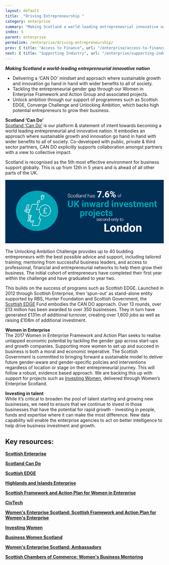 ```yaml
---
layout: default
title:  "Driving Entrepreneurship "
category: enterprise
summary: "Making Scotland a world-leading entrepreneurial innovative nation"
index: 5
parent: enterprise
permalink: /enterprise/driving-entrepreneurship/
prev: { title: "Access to Finance", url: "/enterprise/access-to-finance/" }
next: { title: "Supporting Industry", url: "/enterprise/supporting-industry/" }
---
```


***Making Scotland a world-leading entrepreneurial innovative nation***

- Delivering a ‘CAN DO’ mindset and approach where sustainable growth and innovation go hand in hand with wider benefits to all of society.
- Tackling the entrepreneurial gender gap through our Women in Enterprise Framework and Action Group and associated projects.
- Unlock ambition through our support of programmes such as Scottish EDGE, Converge Challenge and Unlocking Ambition, which backs high potential entrepreneurs to grow their business.

**Scotland ‘Can Do’**  
[Scotland ‘Can Do’](http://www.cando.scot/) is our platform & statement of intent towards becoming a world leading entrepreneurial and innovative nation. It embodies an approach where sustainable growth and innovation go hand in hand with wider benefits to all of society. Co-developed with public, private & third sector partners, CAN DO explicitly supports collaboration amongst partners with a view to collective impact.  

Scotland is recognised as the 5th most effective environment for business support globally. This is up from 12th in 5 years and is ahead of all other parts of the UK.  

![](/assets/images/infographics/Enterprise.5.jpg)
<br>

The Unlocking Ambition Challenge provides up to 40 budding entrepreneurs with the best possible advice and support, including tailored training; mentoring from successful business leaders, and access to professional, financial and entrepreneurial networks to help them grow their business. The initial cohort of entrepreneurs have completed their first year within the challenge and have graduated to year two.  

This builds on the success of programs such as Scottish EDGE. Launched in 2012 through Scottish Enterprise, then ‘spun-out’ as stand-alone entity supported by RBS, Hunter Foundation and Scottish Government, the [Scottish EDGE](https://scottishedge.com/) Fund embodies the CAN DO approach. Over 13 rounds, over £13 million has been awarded to over 350 businesses.  They in turn have generated £131m of additional turnover, creating over 1,600 jobs as well as raising £108m of additional investment.

**Women in Enterprise**  
The 2017 Women in Enterprise Framework and Action Plan seeks to realise untapped economic potential by tackling the gender gap across start-ups and growth companies. Supporting more women to set up and succeed in business is both a moral and economic imperative. The Scottish Government is committed to bringing forward a sustainable model to deliver future gender-aware and gender-specific policies and interventions regardless of location or stage on their entrepreneurial journey. This will follow a robust, evidence based approach. We are backing this up with support for projects such as [Investing Women](http://www.investingwomen.co.uk/), delivered through Women’s Enterprise Scotland.

**Investing in talent**  
While it’s critical to broaden the pool of talent starting and growing new businesses, we need to ensure that we continue to invest in those businesses that have the potential for rapid growth - investing in people, funds and expertise where it can make the most difference. New data capability will enable the enterprise agencies to act on better intelligence to help drive business investment and growth.  

## Key resources:

**[Scottish Enterprise](https://www.scottish-enterprise.com/)**

**[Scotland Can Do](http://www.cando.scot/)**

**[Scottish EDGE](https://scottishedge.com/)**

**[Highlands and Islands Enterprise](http://www.hie.co.uk/)**

**[Scottish Framework and Action Plan for Women in Enterprise](https://www.gov.scot/publications/scottish-framework-action-plan-women-enterprise/)**

**[CivTech](https://civtech.atlassian.net/wiki/spaces/CIV/overview?mode=global)**

**[Women's Enterprise Scotland: Scottish Framework and Action Plan for Women's Enterprise](https://www.wescotland.co.uk/framework)**

**[Investing Women](http://www.investingwomen.co.uk/)**

**[Business Women Scotland](https://bwsltd.co.uk/)**

**[Women's Enterprise Scotland: Ambassadors](https://www.wescotland.co.uk/ambassadors-role-models)**

**[Scottish Chambers of Commerce: Women's Business Mentoring](https://www.scottishchambers.org.uk/services/womens-business-mentoring)**
